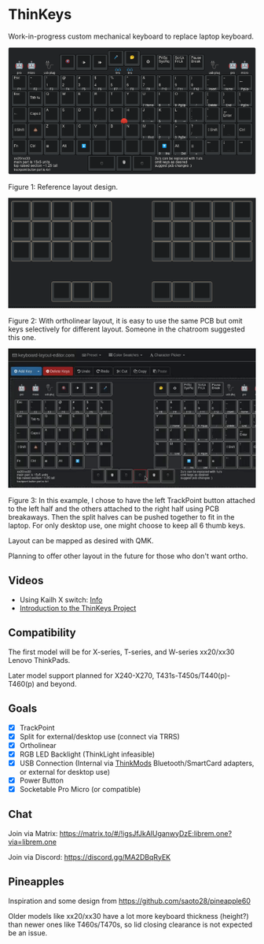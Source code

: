 ThinKeys
========
Work-in-progress custom mechanical keyboard to replace laptop keyboard.

![Reference layout](23.png)

Figure 1: Reference layout design.

![Corne style layout](23-corne.png)

Figure 2: With ortholinear layout, it is easy to use the same PCB but omit keys
selectively for different layout. Someone in the chatroom suggested this one.

![TrackPoint breakaway](23.gif)

Figure 3: In this example, I chose to have the left TrackPoint button attached
to the left half and the others attached to the right half using PCB
breakaways. Then the split halves can be pushed together to fit in the laptop.
For only desktop use, one might choose to keep all 6 thumb keys.

Layout can be mapped as desired with QMK.

Planning to offer other layout in the future for those who don't want ortho.

Videos
------
- Using Kailh X switch: [Info](https://www.youtube.com/watch?v=VLaw7yDKOLo)
- [Introduction to the ThinKeys Project](https://www.youtube.com/watch?v=Vvx_2N7dB2o)

Compatibility
-------------
The first model will be for X-series, T-series, and W-series xx20/xx30 Lenovo
ThinkPads.

Later model support planned for X240-X270, T431s-T450s/T440(p)-T460(p) and
beyond.

Goals
-----
- [X] TrackPoint
- [X] Split for external/desktop use (connect via TRRS)
- [X] Ortholinear
- [X] RGB LED Backlight (ThinkLight infeasible)
- [X] USB Connection (Internal via [ThinkMods](https://thinkmods.store/)
      Bluetooth/SmartCard adapters, or external for desktop use)
- [X] Power Button
- [X] Socketable Pro Micro (or compatible)

Chat
----
Join via Matrix: https://matrix.to/#/!igsJfJkAlUganwyDzE:librem.one?via=librem.one

Join via Discord: https://discord.gg/MA2DBqRyEK

Pineapples
----------
Inspiration and some design from https://github.com/saoto28/pineapple60

Older models like xx20/xx30 have a lot more keyboard thickness (height?) than
newer ones like T460s/T470s, so lid closing clearance is not expected be an
issue.

